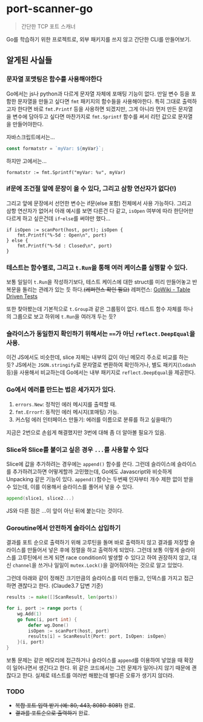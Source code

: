 # port-scanner-go

> 간단한 TCP 포트 스캐너

Go를 학습하기 위한 프로젝트로, 외부 패키지를 쓰지 않고 간단한 CLI를 만들어보기.

## 알게된 사실들

### 문자열 포맷팅은 함수를 사용해야한다

Go에서는 js나 python과 다르게 문자열 자체에 포매팅 기능이 없다. 만일 변수 등을 포함한 문자열을 만들고 싶다면 `fmt` 패키지의 함수들을 사용해야한다. 특히 그대로 출력하고자 한다면 바로 `fmt.Printf` 등을 사용하면 되겠지만, 그게 아니라 먼저 만든 문자열을 변수에 담아두고 싶다면 마찬가지로 `fmt.Sprintf` 함수를 써서 리턴 값으로 문자열을 만들어야한다.

자바스크립트에서는...
```ts
const formatstr = `myVar: ${myVar}`;
```

하지만 고에서는...
```golang
formatstr := fmt.Sprintf("myVar: %v", myVar)
```

### if문에 조건절 앞에 문장이 올 수 있다, 그리고 삼항 연산자가 없다(!)

그리고 앞에 문장에서 선언한 변수는 if문(else 포함) 전체에서 사용 가능하다. 그리고 삼항 연산자가 없어서 아래 예시를 보면 다른건 다 같고, `isOpen` 여부에 따라 한단어만 다르게 하고 싶은건데 `if`-`else`를 써야만 했다...

```golang
if isOpen := scanPort(host, port); isOpen {
    fmt.Printf("%-5d : Open\n", port)
} else {
    fmt.Printf("%-5d : Closed\n", port)
}
```

### 테스트는 함수별로, 그리고 `t.Run`을 통해 여러 케이스를 실행할 수 있다.

보통 일일이 `t.Run`을 작성하기보다, 테스트 케이스에 대한 struct를 미리 만들어놓고 반복문을 돌리는 관례가 있는 듯 하다.~~(레퍼런스 확인 필요)~~ 레퍼런스: [GoWiki - Table Driven Tests](https://go.dev/wiki/TableDrivenTests)

또한 찾아봤는데 기본적으로 `t.Group`과 같은 그룹핑이 없다. 테스트 함수 자체를 하나의 그룹으로 보고 하위에 `t.Run`을 여러개 두는 듯?

### 슬라이스가 동일한지 확인하기 위해서는 `==`가 아닌 `reflect.DeepEqual`을 사용.

이건 JS에서도 비슷한데, slice 자체는 내부의 값이 아닌 메모리 주소로 비교를 하는 듯? JS에서는 `JSON.stringify`로 문자열로 변환하여 확인하거나, 별도 패키지(`lodash` 등)을 사용해서 비교하는데 Go에서는 내부 패키지로 `reflect.DeepEqual`을 제공한다.

### Go에서 에러를 만드는 법은 세가지가 있다.

1) `errors.New`: 정적인 에러 메시지를 출력할 때.
2) `fmt.Errorf`: 동적인 에러 메시지(포매팅) 가능.
3) 커스텀 에러 인터페이스 만들기: 에러를 이름으로 분류를 하고 싶을때(?)

지금은 2번으로 손쉽게 해결했지만 3번에 대해 좀 더 알아볼 필요가 있음.

### Slice와 Slice를 붙이고 싶은 경우 `...`를 사용할 수 있다

Slice에 값을 추가하려는 경우에는 `append()` 함수를 쓴다. 그런데 슬라이스에 슬라이스를 추가하려고하면 어떻게할까 고민했는데, Go에도 Javascript와 비슷하게 Unpacking 같은 기능이 있다. `append()`함수는 두번째 인자부터 개수 제한 없이 받을 수 있는데, 이를 이용해서 슬라이스를 풀어서 넣을 수 있다.

```go
append(slice1, slice2...)
```

JS와 다른 점은 ...이 앞이 아닌 뒤에 붙는다는 것이다.

### Goroutine에서 안전하게 슬라이스 삽입하기

결과를 포트 순으로 출력하기 위해 고루틴을 돌며 바로 출력하지 않고 결과를 저장할 슬라이스를 만들어서 넣은 후에 정렬을 하고 출력하게 되었다. 그런데 보통 이렇게 슬라이스를 고루틴에서 쓰게 되면 race condition이 발생할 수 있다고 하여 권장하지 않고, 대신 `channel`을 쓰거나 일일이 `mutex.Lock()`을 걸어줘야하는 것으로 알고 있었다.

그런데 아래와 같이 정해진 크기만큼의 슬라이스를 미리 만들고, 인덱스를 가지고 접근하면 괜찮다고 한다. (Claude3.7 답변 기준)

```go
results := make([]ScanResult, len(ports))

for i, port := range ports {
    wg.Add(1)
    go func(i, port int) {
        defer wg.Done()
        isOpen := scanPort(host, port)
        results[i] = ScanResult{Port: port, IsOpen: isOpen}
    }(i, port)
}
```

보통 문제는 같은 메모리에 접근하거나 슬라이스를 `append`를 이용하여 넣었을 때 확장이 일어나면서 생긴다고 한다. 위 같은 코드에서는 그런 문제가 일어나지 않기 때문에 괜찮다고 한다. 실제로 테스트를 여러번 해봤는데 별다른 오류가 생기지 않더라.

### TODO

- ~~복합 포트 입력 받기 (예: 80, 443, 8080-8081)~~ 완료.
- ~~결과를 포트순으로 출력하기~~ 완료.